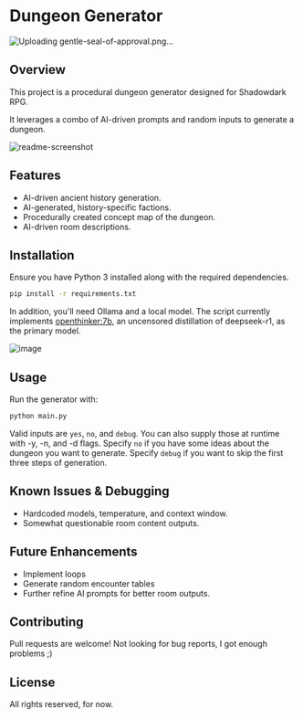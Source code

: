 # Dungeon Generator

![Uploading gentle-seal-of-approval.png…]()

## Overview

This project is a procedural dungeon generator designed for Shadowdark RPG. 

It leverages a combo of AI-driven prompts and random inputs to generate a dungeon.

![readme-screenshot](https://github.com/user-attachments/assets/f3bdf627-71aa-4c97-b0fc-48585680f3f3)

## Features
- AI-driven ancient history generation.
- AI-generated, history-specific factions.
- Procedurally created concept map of the dungeon.
- AI-driven room descriptions. 

## Installation
Ensure you have Python 3 installed along with the required dependencies.
```bash
pip install -r requirements.txt
```
In addition, you'll need Ollama and a local model. The script currently 
implements [openthinker:7b](https://ollama.com/library/openthinker), an uncensored distillation of deepseek-r1, as 
the primary model. 

![image](https://github.com/user-attachments/assets/322632f4-f76d-47cb-b57d-2ea48266dff5)

## Usage
Run the generator with:
```bash
python main.py
```
Valid inputs are `yes`, `no`, and `debug`. You can also supply those at runtime with -y, -n, and -d flags.
Specify `no` if you have some ideas about the dungeon you want to generate.
Specify `debug` if you want to skip the first three steps of generation.

## Known Issues & Debugging
- Hardcoded models, temperature, and context window.
- Somewhat questionable room content outputs.


## Future Enhancements
- Implement loops
- Generate random encounter tables
- Further refine AI prompts for better room outputs.

## Contributing
Pull requests are welcome! Not looking for bug reports, I got enough problems ;)

## License
All rights reserved, for now.


